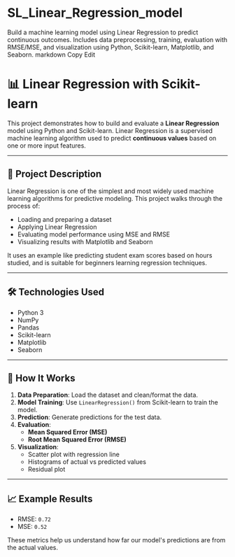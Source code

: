 # SL_Linear_Regression_model
Build a machine learning model using Linear Regression to predict continuous outcomes. Includes data preprocessing, training, evaluation with RMSE/MSE, and visualization using Python, Scikit-learn, Matplotlib, and Seaborn.
markdown
Copy
Edit
# 📊 Linear Regression with Scikit-learn

This project demonstrates how to build and evaluate a **Linear Regression** model using Python and Scikit-learn. Linear Regression is a supervised machine learning algorithm used to predict **continuous values** based on one or more input features.

---

## 📌 Project Description

Linear Regression is one of the simplest and most widely used machine learning algorithms for predictive modeling. This project walks through the process of:

- Loading and preparing a dataset
- Applying Linear Regression
- Evaluating model performance using MSE and RMSE
- Visualizing results with Matplotlib and Seaborn

It uses an example like predicting student exam scores based on hours studied, and is suitable for beginners learning regression techniques.

---

## 🛠️ Technologies Used

- Python 3
- NumPy
- Pandas
- Scikit-learn
- Matplotlib
- Seaborn

---

## 🧪 How It Works

1. **Data Preparation**: Load the dataset and clean/format the data.
2. **Model Training**: Use `LinearRegression()` from Scikit-learn to train the model.
3. **Prediction**: Generate predictions for the test data.
4. **Evaluation**:
   - **Mean Squared Error (MSE)**
   - **Root Mean Squared Error (RMSE)**
5. **Visualization**:
   - Scatter plot with regression line
   - Histograms of actual vs predicted values
   - Residual plot

---

## 📈 Example Results

- RMSE: `0.72`  
- MSE: `0.52`

These metrics help us understand how far our model's predictions are from the actual values.
